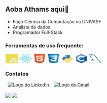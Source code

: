 ## Aoba Athams aqui🤠

- Faço Ciência da Computação na UNIVASF
- Analista de dados
- Programador Full-Stack


<h3>Ferramentas de uso frequente:</h3>
<div style="display: inline_block">
  <img align="center" alt="Js" height="30" width="40" src="https://raw.githubusercontent.com/devicons/devicon/master/icons/javascript/javascript-plain.svg">
  <img align="center" alt="React" height="30" width="40" src="https://raw.githubusercontent.com/devicons/devicon/master/icons/react/react-original.svg">
  <img align="center" alt="HTML" height="30" width="40" src="https://raw.githubusercontent.com/devicons/devicon/master/icons/html5/html5-original.svg">
  <img align="center" alt="CSS" height="30" width="40" src="https://raw.githubusercontent.com/devicons/devicon/master/icons/css3/css3-original.svg">
  <img align="center" alt="Python" height="30" width="40" src="https://raw.githubusercontent.com/devicons/devicon/master/icons/python/python-original.svg">
  <img align="center" alt="c" height="30" width="40" src="https://raw.githubusercontent.com/devicons/devicon/master/icons/c/c-original.svg">
  <img align="center" alt="mysql" height="30" width="40" src="https://raw.githubusercontent.com/devicons/devicon/master/icons/mysql/mysql-original.svg">
</div>
<h3>Contatos</h3>
<div style="display: inline_block">
  &nbsp;
  <a href="https://www.linkedin.com/in/athams-337346274/" target="_blank" >
    <img src="https://raw.githubusercontent.com/maurodesouza/profile-readme-generator/master/src/assets/icons/social/linkedin/default.svg" width="30" height="40" alt="Logo do LinkedIn"/>
  </a>
  &nbsp;&nbsp;
  <a href="mailto:athamsmenezes@gmail.com" target="_blank" >
    <img src="https://raw.githubusercontent.com/maurodesouza/profile-readme-generator/master/src/assets/icons/social/gmail/default.svg" width="30" height="40" alt="Logo do Gmail"/>
  </a>
</div><br/>

<div>
  <img src="https://github-readme-stats.vercel.app/api?username=AthamsM&show_icons=true&theme=github_dark&include_all_commits=true&count_private=true"/>
  <img src="https://github-readme-stats.vercel.app/api/top-langs/?username=AthamsM&layout=compact&langs_count=16&theme=github_dark"/>
</div>
